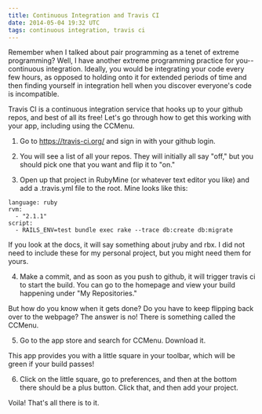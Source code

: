 ```yaml
---
title: Continuous Integration and Travis CI
date: 2014-05-04 19:32 UTC
tags: continuous integration, travis ci
---
```


Remember when I talked about pair programming as a tenet of extreme programming?  Well,
I have another extreme programming practice for you-- continuous integration.  Ideally, you
would be integrating your code every few hours, as opposed to holding onto it for extended periods
of time and then finding yourself in integration hell when you discover everyone's code is
incompatible.

Travis CI is a continuous integration service that hooks up to your github repos, and best of
all its free! Let's go through how to get this working with your app, including using the
CCMenu.

1.  Go to https://travis-ci.org/ and sign in with your github login.

2.  You will see a list of all your repos.  They will initially all say "off," but you
should pick one that you want and flip it to "on."

3. Open up that project in RubyMine (or whatever text editor you like) and add a .travis.yml
file to the root.  Mine looks like this:

```
language: ruby
rvm:
  - "2.1.1"
script:
  - RAILS_ENV=test bundle exec rake --trace db:create db:migrate
```

If you look at the docs, it will say something about jruby and rbx. I did not need to include these
for my personal project, but you might need them for yours.

4. Make a commit, and as soon as you push to github, it will trigger travis ci to start the build.
You can go to the homepage and view your build happening under "My Repositories."

But how do you know when it gets done?  Do you have to keep flipping back over to the webpage? The
answer is no! There is something called the CCMenu.

5. Go to the app store and search for CCMenu.  Download it.

This app provides you with a little square in your toolbar, which will be green if your
build passes!

6. Click on the little square, go to preferences, and then at the bottom there should be a plus
button.  Click that, and then add your project.

Voila!  That's all there is to it.